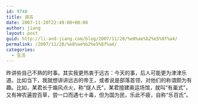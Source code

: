 ```yaml
---
id: 9748
title: 讲古
date: 2007-11-20T22:49:00+00:00
author: jiang
layout: post
guid: http://li-and-jiang.com/blog/2007/11/20/%e8%ae%b2%e5%8f%a4/
permalink: /2007/11/20/%e8%ae%b2%e5%8f%a4/
categories:
  - 生活
---
```

昨讲些自己不熟的时事。其实我更热衷于远古：今天的事，后人可能更为津津乐道。比如当下，我就想讲讲远古的帝王，或者说是部落首领，对他们的称谓颇为有趣。比如，某君长于煽风点火，称“燧人氏”，某君擅建奥运场馆，就叫“有巢式”，又有神农遍尝百草，尝一口而遇七十毒，但为国为民，乐此不疲，自称“乐百氏”。